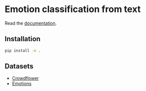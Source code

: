 # Emotion classification from text

Read the [documentation](docs/paper/.aux/main.pdf).

## Installation

```bash
pip install -e .
```

## Datasets

- [Crowdflower](https://huggingface.co/datasets/tasksource/crowdflower/blob/main/crowdflower.py)
- [Emotions](https://www.kaggle.com/nelgiriyewithana/datasets)
